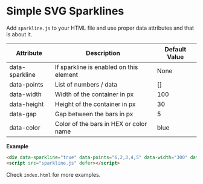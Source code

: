 # Simple SVG Sparklines

Add `sparkline.js` to your HTML file and use proper data attributes and that is about it.

| Attribute | Description | Default Value |
|-----------|-------------|---------------|
| data-sparkline | If sparkline is enabled on this element | None |
| data-points | List of numbers / data | [] |
| data-width | Width of the container in px | 100 |
| data-height | Height of the container in px | 30 |
| data-gap | Gap between the bars in px | 5 |
| data-color | Color of the bars in HEX or color name | blue |

**Example**

```html
<div data-sparkline="true" data-points="6,2,3,4,5" data-width="300" data-height="50" data-gap="15" data-color="#ff0000"></div>
<script src="sparkline.js" defer></script>
```

Check `index.html` for more examples.

